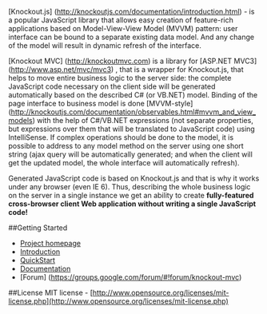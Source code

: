 [Knockout.js] (http://knockoutjs.com/documentation/introduction.html) - is a popular JavaScript library that allows easy creation of feature-rich applications based on Model-View-View Model (MVVM) pattern: user interface can be bound to a separate existing data model. And any change of the model will result in dynamic refresh of the interface.

[Knockout MVC] (http://knockoutmvc.com) is a library for [ASP.NET MVC3] (http://www.asp.net/mvc/mvc3) , that is a wrapper for Knockout.js, that helps to move entire business logic to the server side: the complete JavaScript code necessary on the client side will be generated automatically based on the described C# (or VB.NET) model. Binding of the page interface to business model is done [MVVM-style] (http://knockoutjs.com/documentation/observables.html#mvvm_and_view_models) with the help of C#/VB.NET expressions (not separate properties, but expressions over them that will be translated to JavaScript code) using IntelliSense. If complex operations should be done to the model, it is possible to address to any model method on the server using one short string (ajax query will be automatically generated; and when the client will get the updated model, the whole interface will automatically refresh).

Generated JavaScript code is based on Knockout.js and that is why it works under any browser (even IE 6). Thus, describing the whole business logic on the server in a single instance we get an ability to create **fully-featured cross-browser client Web application without writing a single JavaScript code!**

##Getting Started
* [Project homepage](http://knockoutmvc.com/)
* [Introduction](http://knockoutmvc.com/Home/Introduction)
* [QuickStart](http://knockoutmvc.com/Home/QuickStart)
* [Documentation](http://knockoutmvc.com/Home/Documentation)
* [Forum] (https://groups.google.com/forum/#!forum/knockout-mvc)

##License
MIT license - [http://www.opensource.org/licenses/mit-license.php](http://www.opensource.org/licenses/mit-license.php)